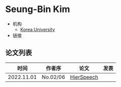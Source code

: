 # Seung-Bin Kim

- 机构
  - [Korea University](../Institutions/KOR-Korea_University.md)
- 链接

## 论文列表

| 时间 | 作者序 | 论文 | 发表 |
|:-:|:-:|---|---|
| 2022.11.01 | No.02/06 | [HierSpeech](../Models/_tmp/2022.11.01_HierSpeech.md) |